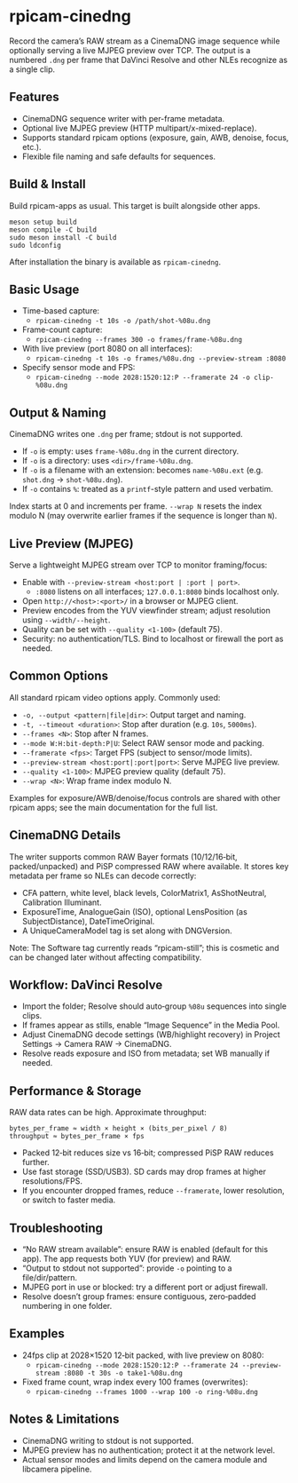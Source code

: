 # rpicam-cinedng

Record the camera’s RAW stream as a CinemaDNG image sequence while optionally serving a live MJPEG preview over TCP. The output is a numbered `.dng` per frame that DaVinci Resolve and other NLEs recognize as a single clip.

## Features

- CinemaDNG sequence writer with per-frame metadata.
- Optional live MJPEG preview (HTTP multipart/x-mixed-replace).
- Supports standard rpicam options (exposure, gain, AWB, denoise, focus, etc.).
- Flexible file naming and safe defaults for sequences.

## Build & Install

Build rpicam-apps as usual. This target is built alongside other apps.

```
meson setup build
meson compile -C build
sudo meson install -C build
sudo ldconfig
```

After installation the binary is available as `rpicam-cinedng`.

## Basic Usage

- Time-based capture:
  - `rpicam-cinedng -t 10s -o /path/shot-%08u.dng`
- Frame-count capture:
  - `rpicam-cinedng --frames 300 -o frames/frame-%08u.dng`
- With live preview (port 8080 on all interfaces):
  - `rpicam-cinedng -t 10s -o frames/%08u.dng --preview-stream :8080`
- Specify sensor mode and FPS:
  - `rpicam-cinedng --mode 2028:1520:12:P --framerate 24 -o clip-%08u.dng`

## Output & Naming

CinemaDNG writes one `.dng` per frame; stdout is not supported.

- If `-o` is empty: uses `frame-%08u.dng` in the current directory.
- If `-o` is a directory: uses `<dir>/frame-%08u.dng`.
- If `-o` is a filename with an extension: becomes `name-%08u.ext` (e.g. `shot.dng` → `shot-%08u.dng`).
- If `-o` contains `%`: treated as a `printf`-style pattern and used verbatim.

Index starts at 0 and increments per frame. `--wrap N` resets the index modulo N (may overwrite earlier frames if the sequence is longer than `N`).

## Live Preview (MJPEG)

Serve a lightweight MJPEG stream over TCP to monitor framing/focus:

- Enable with `--preview-stream <host:port | :port | port>`.
  - `:8080` listens on all interfaces; `127.0.0.1:8080` binds localhost only.
- Open `http://<host>:<port>/` in a browser or MJPEG client.
- Preview encodes from the YUV viewfinder stream; adjust resolution using `--width/--height`.
- Quality can be set with `--quality <1-100>` (default 75).
- Security: no authentication/TLS. Bind to localhost or firewall the port as needed.

## Common Options

All standard rpicam video options apply. Commonly used:

- `-o, --output <pattern|file|dir>`: Output target and naming.
- `-t, --timeout <duration>`: Stop after duration (e.g. `10s`, `5000ms`).
- `--frames <N>`: Stop after N frames.
- `--mode W:H:bit-depth:P|U`: Select RAW sensor mode and packing.
- `--framerate <fps>`: Target FPS (subject to sensor/mode limits).
- `--preview-stream <host:port|:port|port>`: Serve MJPEG live preview.
- `--quality <1-100>`: MJPEG preview quality (default 75).
- `--wrap <N>`: Wrap frame index modulo N.

Examples for exposure/AWB/denoise/focus controls are shared with other rpicam apps; see the main documentation for the full list.

## CinemaDNG Details

The writer supports common RAW Bayer formats (10/12/16‑bit, packed/unpacked) and PiSP compressed RAW where available. It stores key metadata per frame so NLEs can decode correctly:

- CFA pattern, white level, black levels, ColorMatrix1, AsShotNeutral, Calibration Illuminant.
- ExposureTime, AnalogueGain (ISO), optional LensPosition (as SubjectDistance), DateTimeOriginal.
- A UniqueCameraModel tag is set along with DNGVersion.

Note: The Software tag currently reads “rpicam-still”; this is cosmetic and can be changed later without affecting compatibility.

## Workflow: DaVinci Resolve

- Import the folder; Resolve should auto‑group `%08u` sequences into single clips.
- If frames appear as stills, enable “Image Sequence” in the Media Pool.
- Adjust CinemaDNG decode settings (WB/highlight recovery) in Project Settings → Camera RAW → CinemaDNG.
- Resolve reads exposure and ISO from metadata; set WB manually if needed.

## Performance & Storage

RAW data rates can be high. Approximate throughput:

```
bytes_per_frame ≈ width × height × (bits_per_pixel / 8)
throughput ≈ bytes_per_frame × fps
```

- Packed 12‑bit reduces size vs 16‑bit; compressed PiSP RAW reduces further.
- Use fast storage (SSD/USB3). SD cards may drop frames at higher resolutions/FPS.
- If you encounter dropped frames, reduce `--framerate`, lower resolution, or switch to faster media.

## Troubleshooting

- “No RAW stream available”: ensure RAW is enabled (default for this app). The app requests both YUV (for preview) and RAW.
- “Output to stdout not supported”: provide `-o` pointing to a file/dir/pattern.
- MJPEG port in use or blocked: try a different port or adjust firewall.
- Resolve doesn’t group frames: ensure contiguous, zero‑padded numbering in one folder.

## Examples

- 24fps clip at 2028×1520 12‑bit packed, with live preview on 8080:
  - `rpicam-cinedng --mode 2028:1520:12:P --framerate 24 --preview-stream :8080 -t 30s -o take1-%08u.dng`
- Fixed frame count, wrap index every 100 frames (overwrites):
  - `rpicam-cinedng --frames 1000 --wrap 100 -o ring-%08u.dng`

## Notes & Limitations

- CinemaDNG writing to stdout is not supported.
- MJPEG preview has no authentication; protect it at the network level.
- Actual sensor modes and limits depend on the camera module and libcamera pipeline.

